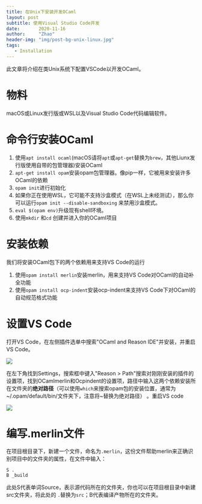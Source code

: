 ```yaml
---
title: 在Unix下安装开发OCaml
layout: post
subtitle: 使用Visual Studio Code开发
date:       2020-11-16
author:     "Zhao"
header-img: "img/post-bg-unix-linux.jpg"
tags: 
   - Installation
---
```


此文章将介绍在类Unix系统下配置VSCode以开发OCaml。

# 物料

macOS或Linux发行版或WSL以及Visual Studio Code代码编辑软件。

# 命令行安装OCaml

1. 使用`apt install ocaml`(macOS请将`apt`或`apt-get`替换为`brew`，其他Liunx发行版使用自带的包管理器)安装OCaml
2. `apt-get install opam`安装opam包管理器。像pip一样，它被用来安装许多OCaml的依赖
3. `opam init`进行初始化
4. 如果你正在使用WSL，它可能不支持沙盒模式（在WSL上未经测试），那么你可以运行`opam init --disable-sandboxing` 来禁用沙盒模式。
5. `eval $(opam env)`升级现有shell环境。
6. 使用`mkdir` 和`cd` 创建并进入你的OCaml项目

 # 安装依赖

我们将安装OCaml包下的两个依赖用来支持VS Code的运行

1.  使用`opam install merlin`安装merlin，用来支持VS Code对OCaml的自动补全功能
2. 使用`opam install ocp-indent`安装ocp-indent来支持VS Code下对OCaml的自动规范格式功能

# 设置VS Code

打开VS Code，在左侧插件选单中搜索"OCaml and Reason IDE"并安装，并重启VS Code。

![](https://raw.githubusercontent.com/valeeraZ/-image-host/master/Screenshot%202020-11-14%20at%2022.51.21.png)

在左下角找到Settings，搜索框中键入"Reason > Path"搜索对刚刚安装的插件的设置项，找到OCamlmerlin和Ocpindent的设置项，路径中输入这两个依赖安装所在文件夹的**绝对路径**（可以使用`which`来搜索opam包的安装位置，通常为~/.opam/default/bin/文件夹下，注意将~替换为绝对路径） 。重启VS code

![](https://raw.githubusercontent.com/valeeraZ/-image-host/master/Screenshot%202020-11-14%20at%2023.02.51.png)

# 编写.merlin文件

在项目根目录下，新建一个文件，命名为`.merlin`，这份文件帮助merlin来正确识别项目中的文件夹的属性，在文件中输入：

```
S .
B _build
```

此处S代表单词Source，表示源代码所在的文件夹，你也可以在项目根目录中新建src文件夹，将此处的 `.`替换为`src`；B代表编译产物所在的文件夹。 

